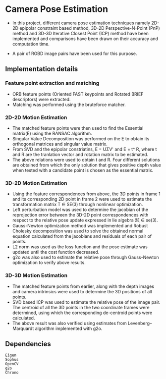 # Camera Pose Estimation

 - In this project, different camera pose estimation techniques namely 2D-2D epipolar constraint based method, 3D-2D Perspective-N-Point (PnP) method and 3D-3D Iterative Closest Point (ICP) method have been implemented and comparisons have been drawn on their accuracy and computation time.

 - A pair of RGBD image pairs have been used for this purpose.

## Implementation details

### Feature point extraction and matching

 - ORB feature points (Oriented FAST keypoints and Rotated BRIEF descriptors) were extracted. <br />
 - Matching was performed using the bruteforce matcher. <br />

### 2D-2D Motion Estimation

 - The matched feature points were then used to find the Essential matrix(E) using the RANSAC algorithm. <br />
 - Singular Value Decomposition was performed on the E to obtain its orthogonal matrices and singular value matrix. <br />
 - From SVD and the epipolar constriatins, E = UΣV' and E = t^ R, where t and R are the tranlation vector and rotation matrix to be estimated.  <br />
 - The above relations were used to obtain t and R. Four different solutions are obtained from which the only solution that gives positive depth value when tested with a candidate point is chosen as the essential matrix. <br />

### 3D-2D Motion Estimation

 - Using the feature correspondences from above, the 3D points in frame 1 and its corresponding 2D point in frame 2 were used to estimate the transformation matrix T ∈ SE(3) through nonlinear optimization. <br />
 - Left perturbation model was used to determine the jacobian of the reprojection error between the 3D-2D point correspondences with respect to the relative pose update expressed in lie algebra 𝛿ξ ∈ se(3). <br />
 - Gauss-Newton optimization method was implemented and Robust Cholesky decomposition was used to solve the obtained normal equation calculated from the jacobians and residuals of each pair of points. <br />
 - L2 norm was used as the loss function and the pose estimate was updated until the cost function decreased. <br />
 - g2o was also used to estimate the relative pose through Gauss-Newton optimization to verify above results.
 <!-- - It can be concluded that the native optimization implementation outperforms g2o by a factor of 10 in computation time and <Performance comparison>. <br /> -->

### 3D-3D Motion Estimation

 - The matched feature points from earlier, along with the depth images and camera intrinsics were used to determine the 3D positions of all points. <br />
 - SVD based ICP was used to estimate the relative pose of the image pair. The centroid of all the 3D points in the two coordinate frames were determined, using which the corresponding de-centroid points were calculated. <br />
 - The above result was also verified using estimates from Levenberg–Marquardt algorithm implemented with g2o.


## Dependencies
```
Eigen
Sophus
OpenCV
g2o
Chrono
```
